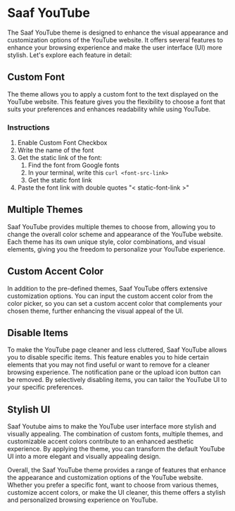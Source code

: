 # Saaf YouTube
The Saaf YouTube theme is designed to enhance the visual appearance and customization options of the YouTube website. It offers several features to enhance your browsing experience and make the user interface (UI) more stylish. Let's explore each feature in detail:

## Custom Font
The theme allows you to apply a custom font to the text displayed on the YouTube website. This feature gives you the flexibility to choose a font that suits your preferences and enhances readability while using YouTube.
### Instructions
1. Enable Custom Font Checkbox
2. Write the name of the font
3. Get the static link of the font:
	1. Find the font from Google fonts
	2. In your terminal, write this `curl <font-src-link>`
	3. Get the static font link
4. Paste the font link with double quotes "< static-font-link >"

## Multiple Themes
Saaf YouTube provides multiple themes to choose from, allowing you to change the overall color scheme and appearance of the YouTube website. Each theme has its own unique style, color combinations, and visual elements, giving you the freedom to personalize your YouTube experience.

## Custom Accent Color
In addition to the pre-defined themes, Saaf YouTube offers extensive customization options. You can input the custom accent color from the color picker, so you can set a custom accent color that complements your chosen theme, further enhancing the visual appeal of the UI.

## Disable Items
To make the YouTube page cleaner and less cluttered, Saaf YouTube allows you to disable specific items. This feature enables you to hide certain elements that you may not find useful or want to remove for a cleaner browsing experience. The notification pane or the upload icon button can be removed. By selectively disabling items, you can tailor the YouTube UI to your specific preferences.

## Stylish UI
Saaf Youtube aims to make the YouTube user interface more stylish and visually appealing. The combination of custom fonts, multiple themes, and customizable accent colors contribute to an enhanced aesthetic experience. By applying the theme, you can transform the default YouTube UI into a more elegant and visually appealing design.

Overall, the Saaf YouTube theme provides a range of features that enhance the appearance and customization options of the YouTube website. Whether you prefer a specific font, want to choose from various themes, customize accent colors, or make the UI cleaner, this theme offers a stylish and personalized browsing experience on YouTube.
